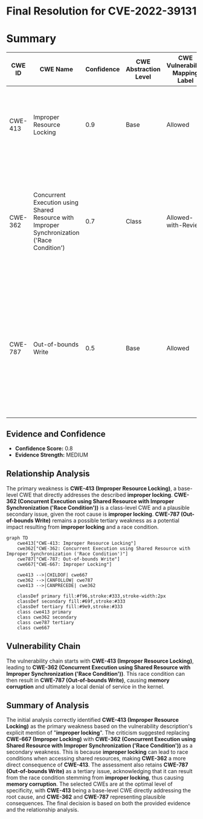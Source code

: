 # Final Resolution for CVE-2022-39131

# Summary
| CWE ID | CWE Name | Confidence | CWE Abstraction Level | CWE Vulnerability Mapping Label | CWE-Vulnerability Mapping Notes |
|---|---|---|---|---|---|
| CWE-413 | Improper Resource Locking | 0.9 | Base | Allowed | Primary CWE. The vulnerability description explicitly mentions "**improper locking**" as the root cause. |
| CWE-362 | Concurrent Execution using Shared Resource with Improper Synchronization ('Race Condition') | 0.7 | Class | Allowed-with-Review | Secondary CWE. **Improper locking** suggests a race condition when accessing shared resources, increasing the risk of **memory corruption**. |
| CWE-787 | Out-of-bounds Write | 0.5 | Base | Allowed | Tertiary CWE. The vulnerability description mentions "**memory corruption**". This is a potential consequence of the race condition (CWE-362) resulting from **improper locking** (CWE-413). |

## Evidence and Confidence

*   **Confidence Score:** 0.8
*   **Evidence Strength:** MEDIUM

## Relationship Analysis
The primary weakness is **CWE-413 (Improper Resource Locking)**, a base-level CWE that directly addresses the described **improper locking**. **CWE-362 (Concurrent Execution using Shared Resource with Improper Synchronization ('Race Condition'))** is a class-level CWE and a plausible secondary issue, given the root cause is **improper locking**. **CWE-787 (Out-of-bounds Write)** remains a possible tertiary weakness as a potential impact resulting from **improper locking** and a race condition.

```mermaid
graph TD
    cwe413["CWE-413: Improper Resource Locking"]
    cwe362["CWE-362: Concurrent Execution using Shared Resource with Improper Synchronization ('Race Condition')"]
    cwe787["CWE-787: Out-of-bounds Write"]
    cwe667["CWE-667: Improper Locking"]
    
    cwe413 -->|CHILDOF| cwe667
    cwe362 -->|CANFOLLOW| cwe787
    cwe413 -->|CANPRECEDE| cwe362
    
    classDef primary fill:#f96,stroke:#333,stroke-width:2px
    classDef secondary fill:#69f,stroke:#333
    classDef tertiary fill:#9e9,stroke:#333
    class cwe413 primary
    class cwe362 secondary
    class cwe787 tertiary
    class cwe667

```

## Vulnerability Chain
The vulnerability chain starts with **CWE-413 (Improper Resource Locking)**, leading to **CWE-362 (Concurrent Execution using Shared Resource with Improper Synchronization ('Race Condition'))**. This race condition can then result in **CWE-787 (Out-of-bounds Write)**, causing **memory corruption** and ultimately a local denial of service in the kernel.

## Summary of Analysis
The initial analysis correctly identified **CWE-413 (Improper Resource Locking)** as the primary weakness based on the vulnerability description's explicit mention of "**improper locking**". The criticism suggested replacing **CWE-667 (Improper Locking)** with **CWE-362 (Concurrent Execution using Shared Resource with Improper Synchronization ('Race Condition'))** as a secondary weakness. This is because **improper locking** can lead to race conditions when accessing shared resources, making **CWE-362** a more direct consequence of **CWE-413**. The assessment also retains **CWE-787 (Out-of-bounds Write)** as a tertiary issue, acknowledging that it can result from the race condition stemming from **improper locking**, thus causing **memory corruption**. The selected CWEs are at the optimal level of specificity, with **CWE-413** being a base-level CWE directly addressing the root cause, and **CWE-362** and **CWE-787** representing plausible consequences. The final decision is based on both the provided evidence and the relationship analysis.
